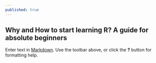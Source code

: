 ```yaml
---
published: true
---
```

## Why and How to start learning R? A guide for absolute beginners

Enter text in [Markdown](http://daringfireball.net/projects/markdown/). Use the toolbar above, or click the **?** button for formatting help.
